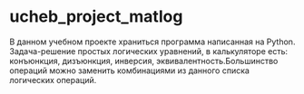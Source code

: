 # ucheb_project_matlog
В данном учебном проекте храниться программа написанная на Python. Задача-решение простых логических уравнений, в калькуляторе есть: конъюнкция, дизъюнкция, инверсия, эквивалентность.Большинство операций можно заменить комбинациями из данного списка логических операций. 
